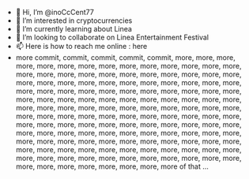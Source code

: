 - 👋 Hi, I’m @inoCcCent77
- 👀 I’m interested in cryptocurrencies
- 🌱 I’m currently learning about Linea
- 💞️ I’m looking to collaborate on Linea Entertainment Festival 
- 📫 Here is how to reach me online : here
- more commit, commit, commit, commit, commit, more, more, more, more, more, more, more, more, more, more, more, more, more, more, more, more, more, more, more, more, more, more, more, more, more, more, more, more, more, more, more, more, more, more, more, more, more, more, more, more, more, more, more, more, more, more, more, more, more, more, more, more, more, more, more, more, more, more, more, more, more, more, more, more, more, more, more, more, more, more, more, more, more, more, more, more, more, more, more, more, more, more, more, more, more, more, more, more, more, more, more, more, more, more, more, more, more, more, more, more, more, more, more, more, more, more, more, more, more, more, more, more, more, more, more, more, more, more, more, more, more, more, more, more, more, more, more, more, more, more, more, more, more, more, more, more, more, more, more, more, more, more, more of that ...
  
<!---
inoCcCent77/inoCcCent77 is a ✨ special ✨ repository because its `README.md` (this file) appears on your GitHub profile.
You can click the Preview link to take a look at your changes.
--->
